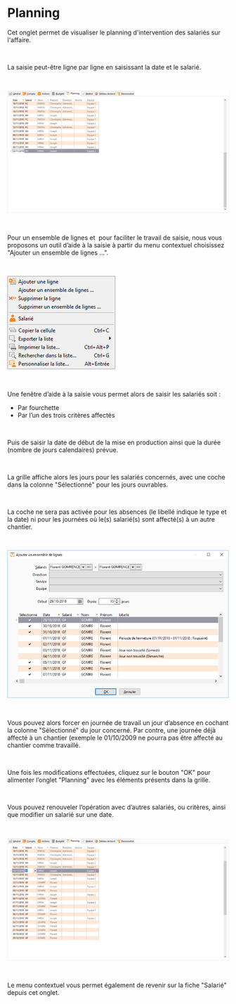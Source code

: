 # Planning


Cet onglet permet de visualiser le planning d'intervention des salariés sur l'affaire.


 


La saisie peut-être ligne par ligne en saisissant la date et le salarié.


 


![](Planning.png)


 


Pour un ensemble de lignes et  pour faciliter le travail de saisie, nous vous proposons un outil d’aide à la saisie à partir du menu contextuel choisissez "Ajouter un ensemble de lignes …".


 


![](Menu_Contextuel.png)


 


Une fenêtre d’aide à la saisie vous permet alors de saisir les salariés soit :


* Par fourchette
* Par l’un des trois critères affectés


 


Puis de saisir la date de début de la mise en production ainsi que la durée (nombre de jours calendaires) prévue.


 


La grille affiche alors les jours pour les salariés concernés, avec une coche dans la colonne "Sélectionné" pour les jours ouvrables.


 


La coche ne sera pas activée pour les absences (le libellé indique le type et la date) ni pour les journées où le(s) salarié(s) sont affecté(s) à un autre chantier.


 


![](Ajout_Ensemble_de_Lignes.png)


 


Vous pouvez alors forcer en journée de travail un jour d’absence en cochant la colonne "Sélectionné" du jour concerné. Par contre, une journée déjà affecté à un chantier (exemple le 01/10/2009 ne pourra pas être affecté au chantier comme travaillé.


 


Une fois les modifications effectuées, cliquez sur le bouton "OK" pour alimenter l’onglet "Planning" avec les éléments présents dans la grille.


 


Vous pouvez renouveler l’opération avec d’autres salariés, ou critères, ainsi que modifier un salarié sur une date.


 


![](Modificion_Salarie.png)


 


Le menu contextuel vous permet également de revenir sur la fiche "Salarié" depuis cet onglet.


